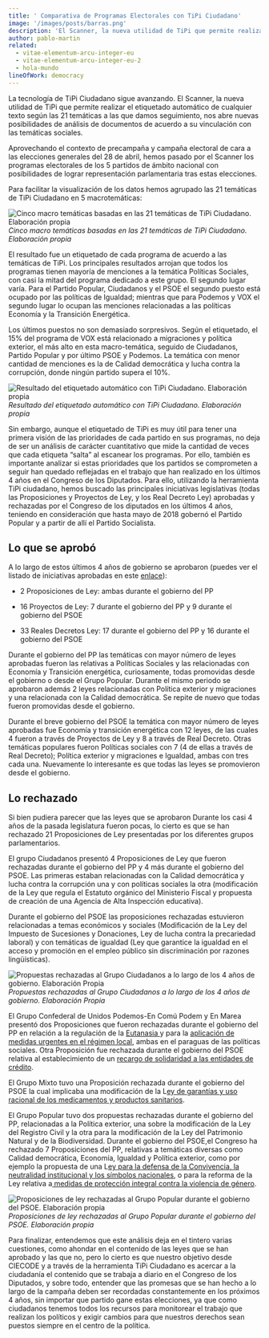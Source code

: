 ```yaml
---
title: ' Comparativa de Programas Electorales con TiPi Ciudadano'
image: '/images/posts/barras.png'
description: 'El Scanner, la nueva utilidad de TiPi que permite realizar el etiquetado automático de cualquier texto según las 21 temáticas a las que damos seguimiento, nos abre nuevas posibilidades de análisis de documentos de acuerdo a su vinculación con las temáticas sociales.'
author: pablo-martin
related:
  - vitae-elementum-arcu-integer-eu
  - vitae-elementum-arcu-integer-eu-2
  - hola-mundo
lineOfWork: democracy
---
```


La tecnología de TiPi Ciudadano sigue avanzando. El Scanner, la nueva utilidad de TiPi que permite realizar el etiquetado automático de cualquier texto según las 21 temáticas a las que damos seguimiento, nos abre nuevas posibilidades de análisis de documentos de acuerdo a su vinculación con las temáticas sociales.

Aprovechando el contexto de precampaña y campaña electoral de cara a las elecciones generales del 28 de abril, hemos pasado por el Scanner los programas electorales de los 5 partidos de ámbito nacional con posibilidades de lograr representación parlamentaria tras estas elecciones.

Para facilitar la visualización de los datos hemos agrupado las 21 temáticas de TiPi Ciudadano en 5 macrotemáticas:

![Cinco macro temáticas basadas en las 21 temáticas de TiPi Ciudadano. Elaboración propia](/images/posts/macrotematicas.png)*Cinco macro temáticas basadas en las 21 temáticas de TiPi Ciudadano. Elaboración propia*

El resultado fue un etiquetado de cada programa de acuerdo a las temáticas de TiPi. Los principales resultados arrojan que todos los programas tienen mayoría de menciones a la temática Políticas Sociales, con casi la mitad del programa dedicado a este grupo. El segundo lugar varía. Para el Partido Popular, Ciudadanos y el PSOE el segundo puesto está ocupado por las políticas de Igualdad; mientras que para Podemos y VOX el segundo lugar lo ocupan las menciones relacionadas a las políticas Economía y la Transición Energética.

Los últimos puestos no son demasiado sorpresivos. Según el etiquetado, el 15% del programa de VOX está relacionado a migraciones y política exterior, el más alto en esta macro-temática, seguido de Ciudadanos, Partido Popular y por último PSOE y Podemos. La temática con menor cantidad de menciones es la de Calidad democrática y lucha contra la corrupción, donde ningún partido supera el 10%.

![Resultado del etiquetado automático con TiPi Ciudadano. Elaboración propia](/images/posts/barras.png)*Resultado del etiquetado automático con TiPi Ciudadano. Elaboración propia*

Sin embargo, aunque el etiquetado de TiPi es muy útil para tener una primera visión de las prioridades de cada partido en sus programas, no deja de ser un análisis de carácter cuantitativo que mide la cantidad de veces que cada etiqueta “salta” al escanear los programas. Por ello, también es importante analizar si estas prioridades que los partidos se comprometen a seguir han quedado reflejadas en el trabajo que han realizado en los últimos 4 años en el Congreso de los Diputados. Para ello, utilizando la herramienta TiPi ciudadano, hemos buscado las principales iniciativas legislativas (todas las Proposiciones y Proyectos de Ley, y los Real Decreto Ley) aprobadas y rechazadas por el Congreso de los diputados en los últimos 4 años, teniendo en consideración que hasta mayo de 2018 gobernó el Partido Popular y a partir de allí el Partido Socialista.

## **Lo que se aprobó**

A lo largo de estos últimos 4 años de gobierno se aprobaron (puedes ver el listado de iniciativas aprobadas en este [enlace](https://docs.google.com/spreadsheets/d/12MkgYpCu1uuOiGcK34YxppLafrqxKdrjSqR6wwuHvPM/edit?usp=sharing)):

* 2 Proposiciones de Ley: ambas durante el gobierno del PP

* 16 Proyectos de Ley: 7 durante el gobierno del PP y 9 durante el gobierno del PSOE

* 33 Reales Decretos Ley: 17 durante el gobierno del PP y 16 durante el gobierno del PSOE

Durante el gobierno del PP las temáticas con mayor número de leyes aprobadas fueron las relativas a Políticas Sociales y las relacionadas con Economía y Transición energética, curiosamente, todas promovidas desde el gobierno o desde el Grupo Popular. Durante el mismo periodo se aprobaron además 2 leyes relacionadas con Política exterior y migraciones y una relacionada con la Calidad democrática. Se repite de nuevo que todas fueron promovidas desde el gobierno.

Durante el breve gobierno del PSOE la temática con mayor número de leyes aprobadas fue Economía y transición energética con 12 leyes, de las cuales 4 fueron a través de Proyectos de Ley y 8 a través de Real Decreto. Otras temáticas populares fueron Políticas sociales con 7 (4 de ellas a través de Real Decreto); Política exterior y migraciones e Igualdad, ambas con tres cada una. Nuevamente lo interesante es que todas las leyes se promovieron desde el gobierno.

## **Lo rechazado**

Si bien pudiera parecer que las leyes que se aprobaron Durante los casi 4 años de la pasada legislatura fueron pocas, lo cierto es que se han rechazado 21 Proposiciones de Ley presentadas por los diferentes grupos parlamentarios.

El grupo Ciudadanos presentó 4 Proposiciones de Ley que fueron rechazadas durante el gobierno del PP y 4 más durante el gobierno del PSOE. Las primeras estaban relacionadas con la Calidad democrática y lucha contra la corrupción una y con políticas sociales la otra (modificación de la Ley que regula el Estatuto orgánico del Ministerio Fiscal y propuesta de creación de una Agencia de Alta Inspección educativa).

Durante el gobierno del PSOE las proposiciones rechazadas estuvieron relacionadas a temas económicos y sociales (Modificación de la Ley del Impuesto de Sucesiones y Donaciones, Ley de lucha contra la precariedad laboral) y con temáticas de igualdad (Ley que garantice la igualdad en el acceso y promoción en el empleo público sin discriminación por razones lingüísticas).

![Propuestas rechazadas al Grupo Ciudadanos a lo largo de los 4 años de gobierno. Elaboración Propia](/images/posts/propuestasrech.png)*Propuestas rechazadas al Grupo Ciudadanos a lo largo de los 4 años de gobierno. Elaboración Propia*

El Grupo Confederal de Unidos Podemos-En Comú Podem y En Marea presentó dos Proposiciones que fueron rechazadas durante el gobierno del PP en relación a la regulación de la [Eutanasia ](http://www.congreso.es/portal/page/portal/Congreso/Congreso/Iniciativas?_piref73_2148295_73_1335437_1335437.next_page=/wc/servidorCGI&CMD=VERLST&BASE=IW12&FMT=INITXDSS.fmt&DOCS=1-1&DOCORDER=FIFO&OPDEF=ADJ&QUERY=(122%2F000060*.NDOC.))y para la [aplicación de medidas urgentes en el régimen local](http://www.congreso.es/portal/page/portal/Congreso/Congreso/Iniciativas?_piref73_2148295_73_1335437_1335437.next_page=/wc/servidorCGI&CMD=VERLST&BASE=IW12&FMT=INITXDSS.fmt&DOCS=1-1&DOCORDER=FIFO&OPDEF=ADJ&QUERY=(122%2F000038*.NDOC.)), ambas en el paraguas de las políticas sociales. Otra Proposición fue rechazada durante el gobierno del PSOE relativa al establecimiento de un [recargo de solidaridad a las entidades de crédito](http://www.congreso.es/portal/page/portal/Congreso/Congreso/Iniciativas?_piref73_2148295_73_1335437_1335437.next_page=/wc/servidorCGI&CMD=VERLST&BASE=IW12&FMT=INITXDSS.fmt&DOCS=1-1&DOCORDER=FIFO&OPDEF=ADJ&QUERY=(122%2F000232*.NDOC.)).

El Grupo Mixto tuvo una Proposición rechazada durante el gobierno del PSOE la cual implicaba una modificación de la L[ey de garantías y uso racional de los medicamentos y productos sanitarios](http://www.congreso.es/portal/page/portal/Congreso/Congreso/Iniciativas?_piref73_2148295_73_1335437_1335437.next_page=/wc/servidorCGI&CMD=VERLST&BASE=IW12&FMT=INITXDSS.fmt&DOCS=1-1&DOCORDER=FIFO&OPDEF=ADJ&QUERY=(122%2F000205*.NDOC.)).

El Grupo Popular tuvo dos propuestas rechazadas durante el gobierno del PP, relacionadas a la Política exterior, una sobre la modificación de la Ley del Registro Civil y la otra para la modificación de la Ley del Patrimonio Natural y de la Biodiversidad. Durante el gobierno del PSOE,el Congreso ha rechazado 7 Proposiciones del PP, relativas a temáticas diversas como Calidad democrática, Economía, Igualdad y Política exterior, como por ejemplo la propuesta de una L[ey para la defensa de la Convivencia, la neutralidad institucional y los símbolos nacionales](http://www.congreso.es/portal/page/portal/Congreso/Congreso/Iniciativas?_piref73_2148295_73_1335437_1335437.next_page=/wc/servidorCGI&CMD=VERLST&BASE=IW12&FMT=INITXDSS.fmt&DOCS=1-1&DOCORDER=FIFO&OPDEF=ADJ&QUERY=(122%2F000271*.NDOC.)), o para la reforma de la Ley relativa a[ medidas de protección integral contra la violencia de género](http://www.congreso.es/portal/page/portal/Congreso/Congreso/Iniciativas?_piref73_2148295_73_1335437_1335437.next_page=/wc/servidorCGI&CMD=VERLST&BASE=IW12&FMT=INITXDSS.fmt&DOCS=1-1&DOCORDER=FIFO&OPDEF=ADJ&QUERY=(122%2F000255*.NDOC.)).

![Proposiciones de ley rechazadas al Grupo Popular durante el gobierno del PSOE. Elaboración propia](/images/posts/proposicionesrech.png)*Proposiciones de ley rechazadas al Grupo Popular durante el gobierno del PSOE. Elaboración propia*

Para finalizar, entendemos que este análisis deja en el tintero varias cuestiones, como ahondar en el contenido de las leyes que se han aprobado y las que no, pero lo cierto es que nuestro objetivo desde CIECODE y a través de la herramienta TiPi Ciudadano es acercar a la ciudadanía el contenido que se trabaja a diario en el Congreso de los Diputados, y sobre todo, entender que las promesas que se han hecho a lo largo de la campaña deben ser recordadas constantemente en los próximos 4 años, sin importar que partido gane estas elecciones, ya que como ciudadanos tenemos todos los recursos para monitorear el trabajo que realizan los políticos y exigir cambios para que nuestros derechos sean puestos siempre en el centro de la política.
